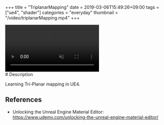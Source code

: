 +++
title = "TriplanarMapping"
date = 2019-03-06T15:49:26+09:00
tags = ["ue4", "shader"]
categories = "everyday"
thumbnail = "/video/triplanarMapping.mp4"
+++

<div class="image">
<video playsinline autoplay muted loop id="vid" src="/video/triplanarMapping.mp4" type="video/mp4" style="max-width: 640px;">
</div>

<div class="description">
# Description

Learning Tri-Planar mapping in UE4.

## References
- Unlocking the Unreal Engine Material Editor: https://www.udemy.com/unlocking-the-unreal-engine-material-editor/